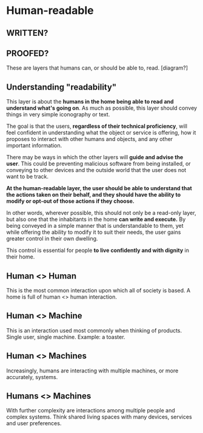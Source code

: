 # Human-readable

## WRITTEN?
## PROOFED?

These are layers that humans can, or should be able to, read.  [diagram?]

## Understanding "readability"

This layer is about the **humans in the home being able to read and understand what's going on**. As much as possible, this layer should convey things in very simple iconography or text. 

The goal is that the users, **regardless of their technical proficiency**, will feel confident in understanding what the object or service is offering, how it proposes to interact with other humans and objects, and any other important information.  

There may be ways in which the other layers will **guide and advise the user**. This could be preventing malicious software from being installed, or conveying to other devices and the outside world that the user does not want to be track. 

**At the human-readable layer, the user should be able to understand that the actions taken on their behalf, and they should have the ability to modify or opt-out of those actions if they choose.**  

In other words, wherever possible, this should not only be a read-only layer, but also one that the inhabitants in the home **can write and execute.** By being conveyed in a simple manner that is understandable to them, yet while offering the ability to modify it to suit their needs, the user gains greater control in their own dwelling. 

This control is essential for people **to live confidently and with dignity** in their home. 

## Human <> Human

This is the most common interaction upon which all of society is based. A home is full of human <> human interaction. 

## Human <> Machine

This is an interaction used most commonly when thinking of products. Single user, single machine. Example: a toaster. 

## Human <> Machines

Increasingly, humans are interacting with multiple machines, or more accurately, systems. 

## Humans <> Machines

With further complexity are interactions among multiple people and complex systems. Think shared living spaces with many devices, services and user preferences.